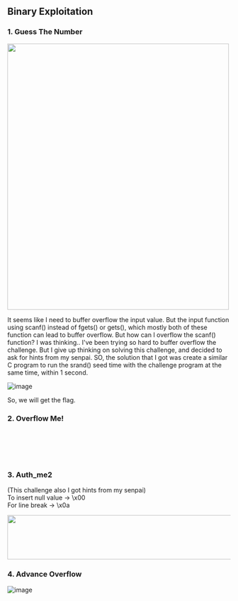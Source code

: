 
## Binary Exploitation
### 1. Guess The Number 

<img src="https://user-images.githubusercontent.com/59368650/121239344-b4abb400-c8cb-11eb-8501-efa3afb91954.png" width="500" height="600" /> 


It seems like I need to buffer overflow the input value. But the input function using scanf() instead of fgets() or gets(), which mostly both of these function can lead to buffer overflow. But how can I overflow the scanf() function? I was thinking..
I've been trying so hard to buffer overflow the challenge. 
But I give up thinking on solving this challenge, and decided to ask for hints from my senpai.
SO, the solution that I got was create a similar C program to run the srand() seed time with the challenge program at the same time, within 1 second.

![image](https://user-images.githubusercontent.com/59368650/121240703-351ee480-c8cd-11eb-91db-f85b7e610939.png)

So, we will get the flag.

### 2. Overflow Me!

<br>
<br>
<br>
<br>

### 3. Auth_me2
(This challenge also I got hints from my senpai)
<br>
To insert null value -> \x00
<br/>
For line break -> \x0a

<img src="https://user-images.githubusercontent.com/59368650/121302948-07698800-c92d-11eb-808b-e9ee5ba59da7.png" width="1000" height="100">


### 4. Advance Overflow

![image](https://user-images.githubusercontent.com/59368650/121303074-33850900-c92d-11eb-8e86-ac1add2b1421.png)
